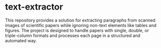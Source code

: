 # text-extractor
This repository provides a solution for extracting paragraphs from scanned images of scientific papers while ignoring non-text elements like tables and figures. The project is designed to handle papers with single, double, or triple-column formats and processes each page in a structured and automated way.
